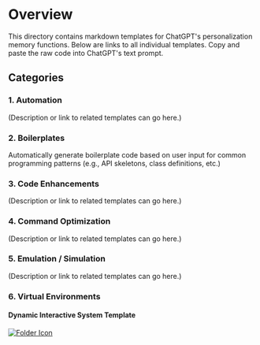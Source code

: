# Overview

This directory contains markdown templates for ChatGPT's personalization memory functions. Below are links to all individual templates. Copy and paste the raw code into ChatGPT's text prompt.

## Categories

### 1. Automation
(Description or link to related templates can go here.)

### 2. Boilerplates
Automatically generate boilerplate code based on user input for common programming patterns (e.g., API skeletons, class definitions, etc.)

### 3. Code Enhancements
(Description or link to related templates can go here.)

### 4. Command Optimization
(Description or link to related templates can go here.)

### 5. Emulation / Simulation
(Description or link to related templates can go here.)

### 6. Virtual Environments
####   Dynamic Interactive System Template
[![Folder Icon](https://img.icons8.com/?size=50&id=59943&format=png&color=000000)](DIST.md)
